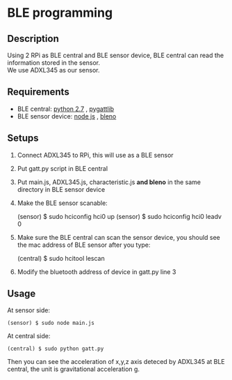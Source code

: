 # BLE programming
## Description
Using 2 RPi as BLE central and BLE sensor device, BLE central can read the information stored in the sensor.</br>
We use ADXL345 as our sensor.
## Requirements
* BLE central: [python 2.7][1] , [pygattlib][2]
* BLE sensor device: [node js][3] , [bleno][4]

[1]:https://www.python.org/
[2]:https://github.com/matthewelse/pygattlib
[3]:https://nodejs.org/en/
[4]:https://github.com/sandeepmistry/bleno

## Setups
1. Connect ADXL345 to RPi, this will use as a BLE sensor</br>
2. Put gatt.py script in BLE central</br>
3. Put main.js, ADXL345.js, characteristic.js **and bleno** in the same directory in BLE sensor device</br>
4. Make the BLE sensor scanable:

    (sensor) $ sudo hciconfig hci0 up
    (sensor) $ sudo hciconfig hci0 leadv 0
5. Make sure the BLE central can scan the sensor device, you should see the mac address of BLE sensor after you type:

    (central) $ sudo hcitool lescan
6. Modify the bluetooth address of device in gatt.py line 3 

## Usage
At sensor side:

    (sensor) $ sudo node main.js
    
At central side:

    (central) $ sudo python gatt.py
Then you can see the acceleration of x,y,z axis deteced by ADXL345 at BLE central, the unit is gravitational acceleration g.


 
